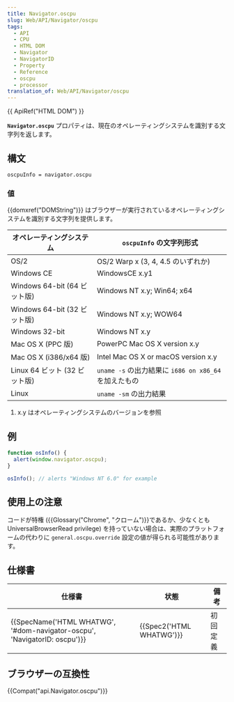 ```yaml
---
title: Navigator.oscpu
slug: Web/API/Navigator/oscpu
tags:
  - API
  - CPU
  - HTML DOM
  - Navigator
  - NavigatorID
  - Property
  - Reference
  - oscpu
  - processor
translation_of: Web/API/Navigator/oscpu
---
```

{{ ApiRef("HTML DOM") }}

**`Navigator.oscpu`** プロパティは、現在のオペレーティングシステムを識別する文字列を返します。

## 構文

    oscpuInfo = navigator.oscpu

### 値

{{domxref("DOMString")}} はブラウザーが実行されているオペレーティングシステムを識別する文字列を提供します。

| オペレーティングシステム      | `oscpuInfo` の文字列形式                             |
| ----------------------------- | ---------------------------------------------------- |
| OS/2                          | OS/2 Warp x (3, 4, 4.5 のいずれか)                   |
| Windows CE                    | WindowsCE x.y1                                       |
| Windows 64-bit (64 ビット版)  | Windows NT x.y; Win64; x64                           |
| Windows 64-bit (32 ビット版)  | Windows NT x.y; WOW64                                |
| Windows 32-bit                | Windows NT x.y                                       |
| Mac OS X (PPC 版)             | PowerPC Mac OS X version x.y                         |
| Mac OS X (i386/x64 版)        | Intel Mac OS X or macOS version x.y                  |
| Linux 64 ビット (32 ビット版) | `uname -s` の出力結果に `i686 on x86_64`を加えたもの |
| Linux                         | `uname -sm` の出力結果                               |

1.  x.y はオペレーティングシステムのバージョンを参照

## 例

```js
function osInfo() {
  alert(window.navigator.oscpu);
}

osInfo(); // alerts "Windows NT 6.0" for example
```

## 使用上の注意

コードが特権 ({{Glossary("Chrome", "クローム")}}であるか、少なくとも UniversalBrowserRead privilege) を持っていない場合は、実際のプラットフォームの代わりに `general.oscpu.override` 設定の値が得られる可能性があります。

## 仕様書

| 仕様書                                                                                           | 状態                             | 備考     |
| ------------------------------------------------------------------------------------------------ | -------------------------------- | -------- |
| {{SpecName('HTML WHATWG', '#dom-navigator-oscpu', 'NavigatorID: oscpu')}} | {{Spec2('HTML WHATWG')}} | 初回定義 |

## ブラウザーの互換性

{{Compat("api.Navigator.oscpu")}}
